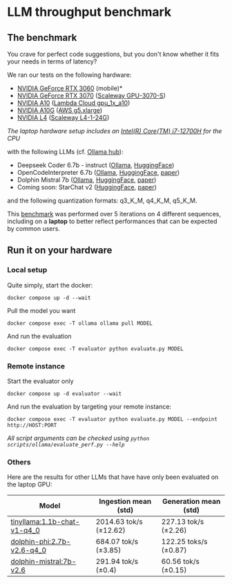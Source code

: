 # LLM throughput benchmark

## The benchmark

You crave for perfect code suggestions, but you don't know whether it fits your needs in terms of latency?

We ran our tests on the following hardware:

- [NVIDIA GeForce RTX 3060](https://www.nvidia.com/fr-fr/geforce/graphics-cards/30-series/rtx-3060-3060ti/) (mobile)*
- [NVIDIA GeForce RTX 3070](https://www.nvidia.com/fr-fr/geforce/graphics-cards/30-series/rtx-3070-3070ti/) ([Scaleway GPU-3070-S](https://www.scaleway.com/en/pricing/?tags=compute))
- [NVIDIA A10](https://www.nvidia.com/en-us/data-center/products/a10-gpu/) ([Lambda Cloud gpu_1x_a10](https://lambdalabs.com/service/gpu-cloud#pricing))
- [NVIDIA A10G](https://www.nvidia.com/en-us/data-center/products/a10-gpu/) ([AWS g5.xlarge](https://aws.amazon.com/ec2/instance-types/g5/))
- [NVIDIA L4](https://www.nvidia.com/en-us/data-center/l4/) ([Scaleway L4-1-24G](https://www.scaleway.com/en/pricing/?tags=compute))

*The laptop hardware setup includes an [Intel(R) Core(TM) i7-12700H](https://ark.intel.com/content/www/us/en/ark/products/132228/intel-core-i7-12700h-processor-24m-cache-up-to-4-70-ghz.html) for the CPU*

with the following LLMs (cf. [Ollama hub](https://ollama.com/library)):
- Deepseek Coder 6.7b - instruct ([Ollama](https://ollama.com/library/deepseek-coder), [HuggingFace](https://huggingface.co/deepseek-ai/deepseek-coder-6.7b-instruct))
- OpenCodeInterpreter 6.7b ([Ollama](https://ollama.com/pxlksr/opencodeinterpreter-ds), [HuggingFace](https://huggingface.co/m-a-p/OpenCodeInterpreter-DS-6.7B), [paper](https://arxiv.org/abs/2402.14658))
- Dolphin Mistral 7b ([Ollama](https://ollama.com/library/dolphin-mistral), [HuggingFace](https://huggingface.co/cognitivecomputations/dolphin-2.6-mistral-7b-dpo-laser), [paper](https://arxiv.org/abs/2310.06825))
- Coming soon: StarChat v2 ([HuggingFace](https://huggingface.co/HuggingFaceH4/starchat2-15b-v0.1), [paper](https://arxiv.org/abs/2402.19173))

and the following quantization formats: q3_K_M, q4_K_M, q5_K_M.

This [benchmark](./benchmark_result.csv) was performed over 5 iterations on 4 different sequences, including on a **laptop** to better reflect performances that can be expected by common users.

## Run it on your hardware

### Local setup

Quite simply, start the docker:
```
docker compose up -d --wait
```
Pull the model you want
```
docker compose exec -T ollama ollama pull MODEL
```

And run the evaluation
```
docker compose exec -T evaluator python evaluate.py MODEL
```

### Remote instance

Start the evaluator only
```
docker compose up -d evaluator --wait
```
And run the evaluation by targeting your remote instance:
```
docker compose exec -T evaluator python evaluate.py MODEL --endpoint http://HOST:PORT
```

*All script arguments can be checked using `python scripts/ollama/evaluate_perf.py --help`*

### Others

Here are the results for other LLMs that have have only been evaluated on the laptop GPU:

| Model                                                        | Ingestion mean (std)   | Generation mean (std) |
| ------------------------------------------------------------ | ---------------------- | --------------------- |
| [tinyllama:1.1b-chat-v1-q4_0](https://ollama.com/library/tinyllama:1.1b-chat-v1-q4_0) | 2014.63 tok/s (±12.62) | 227.13 tok/s (±2.26)  |
| [dolphin-phi:2.7b-v2.6-q4_0](https://ollama.com/library/dolphin-phi:2.7b-v2.6-q4_0) | 684.07 tok/s (±3.85)   | 122.25 toks/s (±0.87) |
| [dolphin-mistral:7b-v2.6](https://ollama.com/library/dolphin-mistral:7b-v2.6) | 291.94 tok/s (±0.4)    | 60.56 tok/s (±0.15)   |
